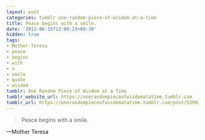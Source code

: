 ```yaml
---
layout: post
categories: tumblr one-random-piece-of-wisdom-at-a-time
title: Peace begins with a smile.
date: '2013-06-15T12:00:23+09:30'
hidden: true
tags:
- Mother-Teresa
- peace
- begins
- with
- a
- smile
- quote
- wisdom
tumblr: One Random Piece of Wisdom at a Time
tumblr_website_url: https://onerandompieceofwisdomatatime.tumblr.com
tumblr_url: https://onerandompieceofwisdomatatime.tumblr.com/post/52992681611/peace-begins-with-a-smile
---
```

> Peace begins with a smile.

—Mother Teresa
